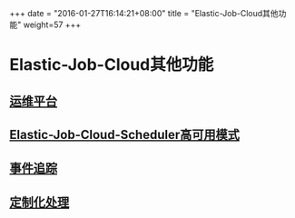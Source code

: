 +++
date = "2016-01-27T16:14:21+08:00"
title = "Elastic-Job-Cloud其他功能"
weight=57
+++

# Elastic-Job-Cloud其他功能

## [运维平台](../cloud_web_console/)

## [Elastic-Job-Cloud-Scheduler高可用模式](../high_availability/)

## [事件追踪](../../common/event_trace/)

## [定制化处理](../../common/customized_hook/)
